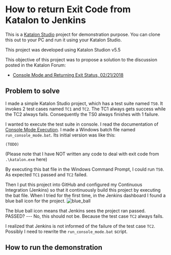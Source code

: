 How to return Exit Code from Katalon to Jenkins
===============================================

This is a [Katalon Studio](https://www.katalon.com/) project for demonstration purpose. You can clone this out to your PC and run it using your Katalon Studio.

This project was developed using Katalon Studion v5.5

This objective of this project was to propose a solution to the discussion posted in the Katalon Forum:

- [Console Mode and Returning Exit Status, 02/21/2018](https://forum.katalon.com/discussion/5292/console-mode-and-returning-exit-status)

## Problem to solve

I made a simple Katalon Studio project, which has a test suite named `TS0`. It invokes 2 test cases named `TC1` and `TC2`. The TC1 always gets success while the TC2 always fails. Consequently the TS0 always finishes with 1 failure.

I wanted to execute the test suite in console. I read the documentation of [Console Mode Execution](https://docs.katalon.com/display/KD/Console+Mode+Execution). I made a Windows batch file named `run_console_mode.bat`. Its initial version was like this:
```
(TODO)
```
(Please note that I have NOT written any code to deal with exit code from `.\katalon.exe` here)


By executing this bat file in the Windows Command Prompt, I could run `TS0`. As expected `TC1` passed and `TC2` failed.

Then I put this project into GitHub and configured my Continuous Integration (Jenkins) so that it continuously build this project by executing the bat file. When I tried for the first time, in the Jenkins dashboard I found a blue ball icon for the project. ![blue_ball](https://github.com/kazurayam/ReturningExitCodeFromKatalonToJenkins/blob/master/docs/blue_ball.png)

The blue ball icon means that Jenkins sees the project ran passed. PASSED? --- No, this should not be. Because the test case `TC2` always fails.

I realized that Jenkins is not informed of the failure of the test case `TC2`. Possibly I need to rewrite the `run_console_mode.bat` script.

## How to run the demonstration
